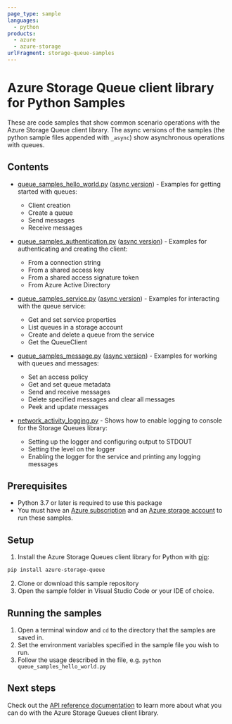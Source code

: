```yaml
---
page_type: sample
languages:
  - python
products:
  - azure
  - azure-storage
urlFragment: storage-queue-samples
---
```


# Azure Storage Queue client library for Python Samples

These are code samples that show common scenario operations with the Azure Storage Queue client library.
The async versions of the samples (the python sample files appended with `_async`) show asynchronous operations
with queues.

## Contents

* [queue_samples_hello_world.py](https://github.com/Azure/azure-sdk-for-python/tree/main/sdk/storage/azure-storage-queue/samples/queue_samples_hello_world.py) ([async version](https://github.com/Azure/azure-sdk-for-python/tree/main/sdk/storage/azure-storage-queue/samples/queue_samples_hello_world_async.py)) - Examples for getting started with queues:
    * Client creation
    * Create a queue
    * Send messages
    * Receive messages

* [queue_samples_authentication.py](https://github.com/Azure/azure-sdk-for-python/tree/main/sdk/storage/azure-storage-queue/samples/queue_samples_authentication.py) ([async version](https://github.com/Azure/azure-sdk-for-python/tree/main/sdk/storage/azure-storage-queue/samples/queue_samples_authentication_async.py)) - Examples for authenticating and creating the client:
    * From a connection string
    * From a shared access key
    * From a shared access signature token
    * From Azure Active Directory

* [queue_samples_service.py](https://github.com/Azure/azure-sdk-for-python/tree/main/sdk/storage/azure-storage-queue/samples/queue_samples_service.py) ([async version](https://github.com/Azure/azure-sdk-for-python/tree/main/sdk/storage/azure-storage-queue/samples/queue_samples_service_async.py)) - Examples for interacting with the queue service:
    * Get and set service properties
    * List queues in a storage account
    * Create and delete a queue from the service
    * Get the QueueClient

* [queue_samples_message.py](https://github.com/Azure/azure-sdk-for-python/tree/main/sdk/storage/azure-storage-queue/samples/queue_samples_message.py) ([async version](https://github.com/Azure/azure-sdk-for-python/tree/main/sdk/storage/azure-storage-queue/samples/queue_samples_message_async.py)) - Examples for working with queues and messages:
    * Set an access policy
    * Get and set queue metadata
    * Send and receive messages
    * Delete specified messages and clear all messages
    * Peek and update messages

* [network_activity_logging.py](https://github.com/Azure/azure-sdk-for-python/blob/main/sdk/storage/azure-storage-queue/samples/network_activity_logging.py) - Shows how to enable logging to console for the Storage Queues library:
    * Setting up the logger and configuring output to STDOUT
    * Setting the level on the logger
    * Enabling the logger for the service and printing any logging messages

## Prerequisites
* Python 3.7 or later is required to use this package
* You must have an [Azure subscription](https://azure.microsoft.com/free/) and an
[Azure storage account](https://docs.microsoft.com/azure/storage/common/storage-account-overview) to run these samples.

## Setup

1. Install the Azure Storage Queues client library for Python with [pip](https://pypi.org/project/pip/):

```bash
pip install azure-storage-queue
```

2. Clone or download this sample repository
3. Open the sample folder in Visual Studio Code or your IDE of choice.

## Running the samples

1. Open a terminal window and `cd` to the directory that the samples are saved in.
2. Set the environment variables specified in the sample file you wish to run.
3. Follow the usage described in the file, e.g. `python queue_samples_hello_world.py`

## Next steps

Check out the [API reference documentation](https://aka.ms/azsdk-python-storage-queue-ref) to learn more about
what you can do with the Azure Storage Queues client library.